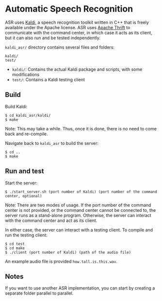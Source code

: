 # Automatic Speech Recognition
ASR uses [Kaldi](http://kaldi.sourceforge.net/), a speech recognition toolkit
written in C++ that is freely available under the Apache license. ASR uses
[Apache Thrift](http://thrift.apache.org/) to communicate with the command
center, in which case it acts as its client,
but it can also run and be tested independently.

`kaldi_asr/` directory contains several files and folders:

```
kaldi/
test/
```

- `kaldi/`: Contains the actual Kaldi package and scripts, with some
  modifications
- `test/`: Contains a Kaldi testing client

## Build

Build Kaldi:

```
$ cd kaldi_asr/kaldi/
$ make
```

Note: This may take a while. Thus, once it is done, there is no need to come back and re-compile.

Navigate back to `kaldi_asr` to build the server:

```
$ cd ..
$ make
```

## Run and test

Start the server:

```
$ ./start_server.sh (port number of Kaldi) (port number of the command center, optional)
```

Note: There are two modes of usage. 
If the port number of the command center is not provided,
or the command center cannot be connected to,
the server runs as a stand-alone program.
Otherwise, the server can interact with the command center
and act as its client.

In either case, the server can interact with a testing client.
To compile and run the testing client:


```
$ cd test
$ cd make
$ ./client (port number of Kaldi) (path of the audio file)
``` 

An example audio file is provided `how.tall.is.this.wav`.

## Notes
If you want to use another ASR implementation,
you can start by creating a separate folder parallel to parallel.
